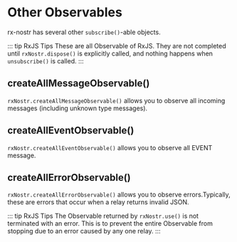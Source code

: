 # Other Observables

rx-nostr has several other `subscribe()`-able objects.

::: tip RxJS Tips
These are all Observable of RxJS. They are not completed until `rxNostr.dispose()` is explicitly called, and nothing happens when `unsubscribe()` is called.
:::

## createAllMessageObservable()

`rxNostr.createAllMessageObservable()` allows you to observe all incoming messages (including unknown type messages).

## createAllEventObservable()

`rxNostr.createAllEventObservable()` allows you to observe all EVENT message.

## createAllErrorObservable()

`rxNostr.createAllErrorObservable()` allows you to observe errors.Typically, these are errors that occur when a relay returns invalid JSON.

::: tip RxJS Tips
The Observable returned by `rxNostr.use()` is not terminated with an error. This is to prevent the entire Observable from stopping due to an error caused by any one relay.
:::
